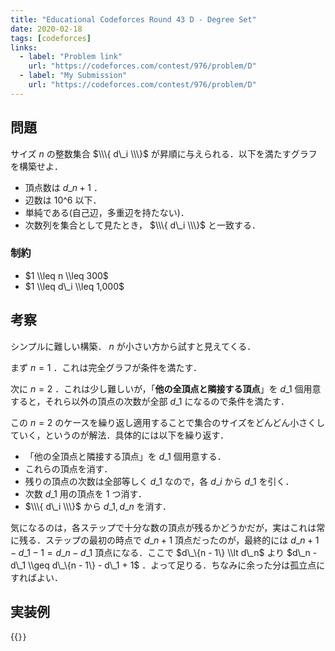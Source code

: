 ```yaml
---
title: "Educational Codeforces Round 43 D - Degree Set"
date: 2020-02-18
tags: [codeforces]
links:
  - label: "Problem link"
    url: "https://codeforces.com/contest/976/problem/D"
  - label: "My Submission"
    url: "https://codeforces.com/contest/976/problem/D"
---
```


## 問題

サイズ $n$ の整数集合 $\\\{ d\_i \\\}$ が昇順に与えられる．以下を満たすグラフを構築せよ．

- 頂点数は $d\_n + 1$ ．
- 辺数は $10\^6$ 以下．
- 単純である(自己辺，多重辺を持たない)．
- 次数列を集合として見たとき， $\\\{ d\_i \\\}$ と一致する．

### 制約

- $1 \\leq n \\leq 300$
- $1 \\leq d\_i \\leq 1,000$

## 考察

シンプルに難しい構築． $n$ が小さい方から試すと見えてくる．

まず $n = 1$ ．これは完全グラフが条件を満たす．

次に $n = 2$ ．これは少し難しいが，「**他の全頂点と隣接する頂点**」を $d\_1$ 個用意すると，それら以外の頂点の次数が全部 $d\_1$ になるので条件を満たす．

この $n = 2$ のケースを繰り返し適用することで集合のサイズをどんどん小さくしていく，というのが解法．具体的には以下を繰り返す．

- 「他の全頂点と隣接する頂点」を $d\_1$ 個用意する．
- これらの頂点を消す．
- 残りの頂点の次数は全部等しく $d\_1$ なので，各 $d\_i$ から $d\_1$ を引く．
- 次数 $d\_1$ 用の頂点を 1 つ消す．
- $\\\{ d\_i \\\}$ から $d\_1, d\_n$ を消す．

気になるのは，各ステップで十分な数の頂点が残るかどうかだが，実はこれは常に残る．ステップの最初の時点で $d\_n + 1$ 頂点だったのが，最終的には $d\_n + 1 - d\_1 - 1 = d\_n - d\_1$ 頂点になる．ここで $d\_\{n - 1\} \\lt d\_n$ より $d\_n - d\_1 \\geq d\_\{n - 1\} - d\_1 + 1$ ．よって足りる．ちなみに余った分は孤立点にすればよい．

## 実装例

{{<code file="0.cpp" language="cpp">}}
